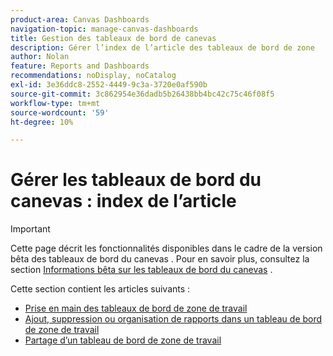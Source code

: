 ```yaml
---
product-area: Canvas Dashboards
navigation-topic: manage-canvas-dashboards
title: Gestion des tableaux de bord de canevas
description: Gérer l’index de l’article des tableaux de bord de zone
author: Nolan
feature: Reports and Dashboards
recommendations: noDisplay, noCatalog
exl-id: 3e36ddc8-2552-4449-9c3a-3720e0af590b
source-git-commit: 3c862954e36dadb5b26438bb4bc42c75c46f08f5
workflow-type: tm+mt
source-wordcount: '59'
ht-degree: 10%

---
```


# Gérer les tableaux de bord du canevas : index de l’article

>[!IMPORTANT]
>
>Cette page décrit les fonctionnalités disponibles dans le cadre de la version bêta des tableaux de bord du canevas . Pour en savoir plus, consultez la section [Informations bêta sur les tableaux de bord du canevas](/help/quicksilver/product-announcements/betas/canvas-dashboards-beta/canvas-dashboards-beta-information.md) .

Cette section contient les articles suivants :

* [Prise en main des tableaux de bord de zone de travail](/help/quicksilver/reports-and-dashboards/canvas-dashboards/manage-canvas-dashboards/get-started-canvas-dashboards.md)
* [Ajout, suppression ou organisation de rapports dans un tableau de bord de zone de travail](/help/quicksilver/reports-and-dashboards/canvas-dashboards/manage-canvas-dashboards/add-remove-arrange-reports.md)
* [Partage d’un tableau de bord de zone de travail](/help/quicksilver/reports-and-dashboards/canvas-dashboards/manage-canvas-dashboards/share-canvas-dashboard.md)
